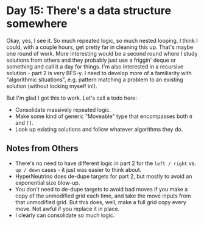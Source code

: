 # Day 15: There's a data structure somewhere

Okay, yes, I see it. So much repeated logic, so much nested looping. I think I could, with a couple hours, get pretty far in cleaning this up. That's maybe one round of work. More interesting would be a second round where I study solutions from others and they probably just use a friggin' deque or something and call it a day for things. I'm also interested in a recursive solution - part 2 is very BFS-y. I need to develop more of a familiarity with "algorithmic situations", e.g. pattern matching a problem to an existing solution (without locking myself in!).

But I'm glad I got this to work. Let's call a todo here:

* Consolidate massively repeated logic.
* Make some kind of generic "Moveable" type that encompasses both `O` and `[]`.
* Look up existing solutions and follow whatever algorithms they do.

## Notes from Others
* There's no need to have different logic in part 2 for the `left / right` vs. `up / down` cases - it just was easier to think about.
* HyperNeutrino does de-dupe targets for part 2, but mostly to avoid an exponential size blow-up.
* You don't need to de-dupe targets to avoid bad moves if you make a copy of the unmodified grid each time, and take the move inputs from that unmodified grid. But this does, well, make a full grid copy every move. Not awful if you replace it in place.
* I clearly can consolidate so much logic.
